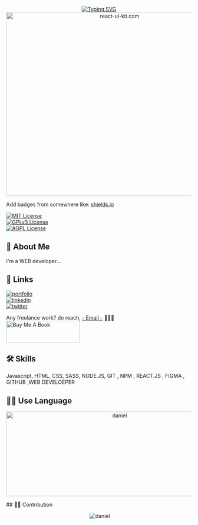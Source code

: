 
<p align="center">
<a href="https://git.io/typing-svg"><img src="https://readme-typing-svg.herokuapp.com?font=Fira+Code&weight=900&size=39&pause=1000&color=6CF75B&center=true&width=435&lines=I+am+Luntras+Daniel+;Web+Developer" alt="Typing SVG" /></a>
<br>
  
  
<img src="https://camo.githubusercontent.com/992babdffd8c74a1502de375fbdf7e4d54773242/68747470733a2f2f6d656469612e67697068792e636f6d2f6d656469612f53576f536b4e36447854737a71494b4571762f67697068792e676966" alt="react-ui-kit.com" height="500" width="600" />
<br>


Add badges from somewhere like: [shields.io](https://shields.io/)

[![MIT License](https://img.shields.io/badge/License-MIT-green.svg)](https://choosealicense.com/licenses/mit/)<br>
[![GPLv3 License](https://img.shields.io/badge/License-GPL%20v3-yellow.svg)](https://opensource.org/licenses/)<br>
[![AGPL License](https://img.shields.io/badge/license-AGPL-blue.svg)](http://www.gnu.org/licenses/agpl-3.0)<br>

  
## 🚀 About Me
I'm a WEB developer...

## 🔗 Links
  
[![portfolio](https://img.shields.io/badge/my_portfolio-000?style=for-the-badge&logo=ko-fi&logoColor=white)](https://katherineoelsner.com/)<br>
[![linkedin](https://img.shields.io/badge/linkedin-0A66C2?style=for-the-badge&logo=linkedin&logoColor=white)](https://www.linkedin.com/)<br>
[![twitter](https://img.shields.io/badge/twitter-1DA1F2?style=for-the-badge&logo=twitter&logoColor=white)](https://twitter.com/)<br>

  Any freelance work? do reach, [- Email -](danielluntras3@gmail.com) 👨🏽‍💻
  <br>
<a href="https://www.buymeacoffee.com/luntrasdani" target="_blank"><img src="https://helloimjessa.files.wordpress.com/2021/06/bmc-button.png" alt="Buy Me A Book" width="200" height="60"></a>


                                                           
  
<p align="left">

## 🛠 Skills
Javascript, HTML, CSS, SASS, NODE.JS, GIT , NPM , REACT.JS , FIGMA , GITHUB ,WEB DEVELOEPER

  
  

</p>

#### 



## 🙌🏽 Use Language
<p align="center"  ><img height="230"  width="600" src="https://github-readme-stats.vercel.app/api/top-langs/?username=DANIELluntras&layout=compact&hide=html" alt="daniel"/></p>
## 🫶🏽 Contribution

<p align="center">&nbsp;<img  src="https://github-readme-stats.vercel.app/api?username=DANIELluntras&show_icons=true" alt="daniel"/>

</p>







